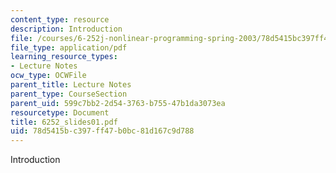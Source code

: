 ```yaml
---
content_type: resource
description: Introduction
file: /courses/6-252j-nonlinear-programming-spring-2003/78d5415bc397ff47b0bc81d167c9d788_6252_slides01.pdf
file_type: application/pdf
learning_resource_types:
- Lecture Notes
ocw_type: OCWFile
parent_title: Lecture Notes
parent_type: CourseSection
parent_uid: 599c7bb2-2d54-3763-b755-47b1da3073ea
resourcetype: Document
title: 6252_slides01.pdf
uid: 78d5415b-c397-ff47-b0bc-81d167c9d788
---
```

Introduction

